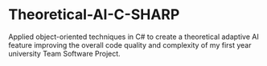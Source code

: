 # Theoretical-AI-C-SHARP
Applied object-oriented techniques in C# to create a theoretical adaptive AI feature improving the overall code quality and complexity of my first year university Team Software Project.
